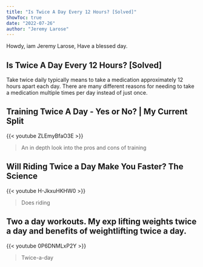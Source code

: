 ```yaml
---
title: "Is Twice A Day Every 12 Hours? [Solved]"
ShowToc: true 
date: "2022-07-26"
author: "Jeremy Larose" 
---
```


Howdy, iam Jeremy Larose, Have a blessed day.
## Is Twice A Day Every 12 Hours? [Solved]
Take twice daily typically means to take a medication approximately 12 hours apart each day. There are many different reasons for needing to take a medication multiple times per day instead of just once.

## Training Twice A Day - Yes or No? | My Current Split
{{< youtube ZLEmyBfaO3E >}}
>An in depth look into the pros and cons of training 

## Will Riding Twice a Day Make You Faster? The Science
{{< youtube H-JkxuHKHW0 >}}
>Does riding 

## Two a day workouts. My exp lifting weights twice a day and benefits of weightlifting twice a day.
{{< youtube 0P6DNMLxP2Y >}}
>Twice-a-day

